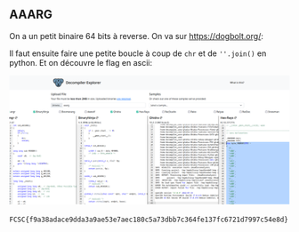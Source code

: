 ## AAARG

On a un petit binaire 64 bits à reverse.
On va sur https://dogbolt.org/:

Il faut ensuite faire une petite boucle à coup de `chr` et de `''.join()` en python.
Et on découvre le flag en ascii:

![](./flag.png)


`FCSC{f9a38adace9dda3a9ae53e7aec180c5a73dbb7c364fe137fc6721d7997c54e8d}`
